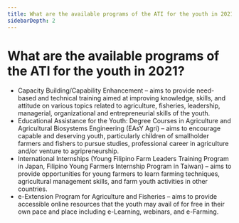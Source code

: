 ```yaml
---
title: What are the available programs of the ATI for the youth in 2021?
sidebarDepth: 2
---
```


# What are the available programs of the ATI for the youth in 2021?


 - Capacity Building/Capability Enhancement – aims to provide need-based and technical training aimed at improving knowledge, skills, and attitude on various topics related to agriculture, fisheries, leadership, managerial, organizational and entrepreneurial skills of the youth.
 - Educational Assistance for the Youth: Degree Courses in Agriculture and Agricultural Biosystems Engineering (EAsY Agri) – aims to encourage capable and deserving youth, particularly children of smallholder farmers and fishers to pursue studies, professional career in agriculture and/or venture to agripreneurship.
 - International Internships (Young Filipino Farm Leaders Training Program in Japan, Filipino Young Farmers Internship Program in Taiwan) – aims to provide opportunities for young farmers to learn farming techniques, agricultural management skills, and farm youth activities in other countries.
 - e-Extension Program for Agriculture and Fisheries – aims to provide accessible online resources that the youth may avail of for free in their own pace and place including e-Learning, webinars, and e-Farming.
